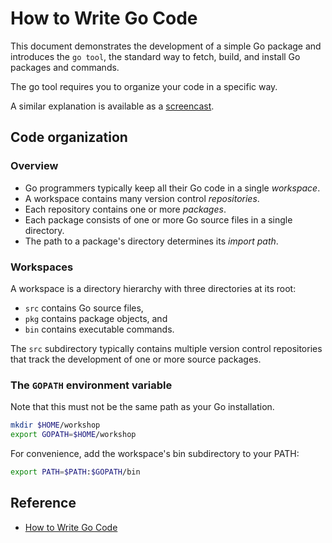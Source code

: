 # How to Write Go Code

This document demonstrates the development of a simple Go package and introduces the `go tool`, the standard way to fetch, build, and install Go packages and commands.

The go tool requires you to organize your code in a specific way.

A similar explanation is available as a [screencast](https://www.youtube.com/watch?v=XCsL89YtqCs).

## Code organization

### Overview

- Go programmers typically keep all their Go code in a single *workspace*.
- A workspace contains many version control *repositories*.
- Each repository contains one or more *packages*.
- Each package consists of one or more Go source files in a single directory.
- The path to a package's directory determines its *import path*.

### Workspaces

A workspace is a directory hierarchy with three directories at its root:

- `src` contains Go source files,
- `pkg` contains package objects, and
- `bin` contains executable commands.

The `src` subdirectory typically contains multiple version control repositories that track the development of one or more source packages.

### The `GOPATH` environment variable

Note that this must not be the same path as your Go installation.

```sh
mkdir $HOME/workshop
export GOPATH=$HOME/workshop
```

For convenience, add the workspace's bin subdirectory to your PATH:

```sh
export PATH=$PATH:$GOPATH/bin
```

## Reference
- [How to Write Go Code](https://golang.org/doc/code.html)
